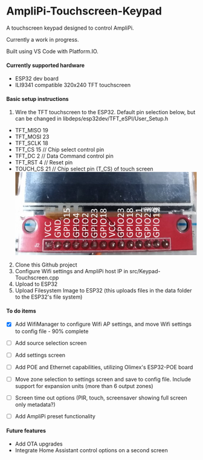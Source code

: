 # AmpliPi-Touchscreen-Keypad
A touchscreen keypad designed to control AmpliPi.

Currently a work in progress.

Built using VS Code with Platform.IO.

#### Currently supported hardware
- ESP32 dev board
- ILI9341 compatible 320x240 TFT touchscreen

#### Basic setup instructions
1. Wire the TFT touchscreen to the ESP32. Default pin selection below, but can be changed in libdeps/esp32dev/TFT_eSPI/User_Setup.h
- TFT_MISO 19
- TFT_MOSI 23
- TFT_SCLK 18
- TFT_CS   15  // Chip select control pin
- TFT_DC    2  // Data Command control pin
- TFT_RST   4  // Reset pin
- TOUCH_CS 21  // Chip select pin (T_CS) of touch screen
![alt text](https://github.com/kjk2010/AmpliPi-Touchscreen-Keypad/blob/main/docs/ESP32-to-TFT-pin-assignment.jpg?raw=true)

2. Clone this Github project
3. Configure Wifi settings and AmpliPi host IP in src/Keypad-Touchscreen.cpp
4. Upload to ESP32
5. Upload Filesystem Image to ESP32 (this uploads files in the data folder to the ESP32's file system)


#### To do items
- [x] Add WifiManager to configure Wifi AP settings, and move Wifi settings to config file - 90% complete
- [ ] Add source selection screen
- [ ] Add settings screen
- [ ] Add POE and Ethernet capabilities, utilizing Olimex's ESP32-POE board
- [ ] Move zone selection to settings screen and save to config file. Include support for expansion units (more than 6 output zones)
- [ ] Screen time out options (PIR, touch, screensaver showing full screen only metadata?)
- [ ] Add AmpliPi preset functionality


#### Future features
- Add OTA upgrades
- Integrate Home Assistant control options on a second screen
